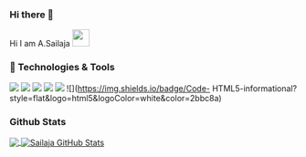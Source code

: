 ### Hi there 👋

<!--
**sailaja23595/sailaja23595** is a ✨ _special_ ✨ repository because its `README.md` (this file) appears on your GitHub profile.

Here are some ideas to get you started:

- 🔭 I’m currently working on ...
- 🌱 I’m currently learning ...
- 👯 I’m looking to collaborate on ...
- 🤔 I’m looking for help with ...
- 💬 Ask me about ...
- 📫 How to reach me: ...
- 😄 Pronouns: ...
- ⚡ Fun fact: ...
-->
Hi I am A.Sailaja <img src="https://raw.githubusercontent.com/sailaja23595/master/hello.gif" width="30px">

 ### 🔧 Technologies & Tools
 ![](https://img.shields.io/badge/Code-Python-informational?style=flat&logo=python&logoColor=white&color=2bbc8a)
 ![](https://img.shields.io/badge/Editor-Visual_Studio_Code-informational?style=flat&logo=visual-studio-code&logoColor=white&color=2bbc8a)
 ![](https://img.shields.io/badge/Code-JavaScript-informational?style=flat&logo=javascript&logoColor=white&color=2bbc8a)
 ![](https://img.shields.io/badge/Code-Java-informational?style=flat&logo=java&logoColor=white&color=2bbc8a)
 ![](https://img.shields.io/badge/Tools-PostgreSQL-informational?style=flat&logo=postgresql&logoColor=white&color=2bbc8a)
 ![](https://img.shields.io/badge/Code- HTML5-informational?style=flat&logo=html5&logoColor=white&color=2bbc8a)

### Github Stats
<a href="https://github.com/sailaja23595">
  <img align="center" src="https://github-readme-stats.vercel.app/api/top-langs/?username=sailaja23595&title_color=ffffff&text_color=c9cacc&icon_color=2bbc8a&bg_color=1d1f21" />
</a>
<a href="https://github.com/sailaja23595">
  <img align="center" src="https://github-readme-stats.vercel.app/api?username=sailaja23595&show_icons=true&line_height=27&count_private=true&title_color=ffffff&text_color=c9cacc&icon_color=2bbc8a&bg_color=1d1f21" alt="Sailaja GitHub Stats" />
</a>
